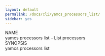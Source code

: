 ```yaml
---
layout: default
permalink: /docs/cli/yamcs_processors_list/
sidebar: yes
---
```


<div class="man-title">NAME</div>
<div class="man-section">
    yamcs processors list &ndash; List processors
</div>

<div class="man-title">SYNOPSIS</div>
<div class="man-synopsis">
    yamcs processors list
</div>
